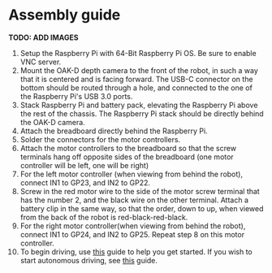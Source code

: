 # Assembly guide

**TODO: ADD IMAGES**

1. Setup the Raspberry Pi with 64-Bit Raspberry Pi OS. Be sure to enable VNC server.
2. Mount the OAK-D depth camera to the front of the robot, in such a way that it is centered and is facing forward. The USB-C connector on the bottom should be routed through a hole, and connected to the one of the Raspberry Pi's USB 3.0 ports.
3. Stack Raspberry Pi and battery pack, elevating the Raspberry Pi above the rest of the chassis. The Raspberry Pi stack should be directly behind the OAK-D camera.
4. Attach the breadboard directly behind the Raspberry Pi.
5. Solder the connectors for the motor controllers.
6. Attach the motor controllers to the breadboard so that the screw terminals hang off opposite sides of the breadboard (one motor controller will be left, one will be right)
7. For the left motor controller (when viewing from behind the robot), connect IN1 to GP23, and IN2 to GP22. 
8. Screw in the red motor wire to the side of the motor screw terminal that has the number 2, and the black wire on the other terminal. Attach a battery clip in the same way, so that the order, down to up, when viewed from the back of the robot is red-black-red-black.
9. For the right motor controller(when viewing from behind the robot), connect IN1 to GP24, and IN2 to GP25. Repeat step 8 on this motor controller.
11. To begin driving, use [this](https://github.com/EricLBuehler/The-Neuron/tree/master/neuron-drive) guide to help you get started. If you wish to start autonomous driving, see [this](https://github.com/EricLBuehler/The-Neuron#getting-started) guide.
